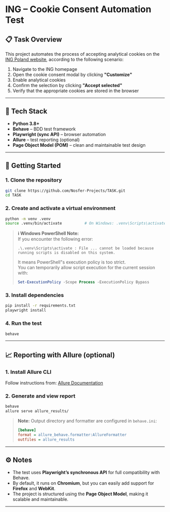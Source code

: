 # ING – Cookie Consent Automation Test

## 📋 Task Overview

This project automates the process of accepting analytical cookies on the [ING Poland website](https://www.ing.pl), according to the following scenario:

1. Navigate to the ING homepage
2. Open the cookie consent modal by clicking **"Customize"**
3. Enable analytical cookies
4. Confirm the selection by clicking **"Accept selected"**
5. Verify that the appropriate cookies are stored in the browser

---

## 🧪 Tech Stack

- **Python 3.8+**
- **Behave** – BDD test framework
- **Playwright (sync API)** – browser automation
- **Allure** – test reporting (optional)
- **Page Object Model (POM)** – clean and maintainable test design

---

## 🚀 Getting Started

### 1. Clone the repository

```bash
git clone https://github.com/Nosfer-Projects/TASK.git
cd TASK
```

### 2. Create and activate a virtual environment

```bash
python -m venv .venv
source .venv/bin/activate          # On Windows: .venv\Scripts\activate
```

> **ℹ️ Windows PowerShell Note:**\
> If you encounter the following error:
>
> ```
> .\.venv\Scripts\activate : File ... cannot be loaded because running scripts is disabled on this system.
> ```
>
> It means PowerShell"s execution policy is too strict.\
> You can temporarily allow script execution for the current session with:
>
> ```powershell
> Set-ExecutionPolicy -Scope Process -ExecutionPolicy Bypass
> ```

### 3. Install dependencies

```bash
pip install -r requirements.txt
playwright install
```

### 4. Run the test

```bash
behave
```

---

## 📈 Reporting with Allure (optional)

### 1. Install Allure CLI

Follow instructions from: [Allure Documentation](https://docs.qameta.io/allure/#_get_started)

### 2. Generate and view report

```bash
behave
allure serve allure_results/
```

> **Note:** Output directory and formatter are configured in `behave.ini`:
>
> ```ini
> [behave]
> format = allure_behave.formatter:AllureFormatter
> outfiles = allure_results
> ```

---

## ⚙️ Notes

- The test uses **Playwright’s synchronous API** for full compatibility with Behave.
- By default, it runs on **Chromium**, but you can easily add support for **Firefox** and **WebKit**.
- The project is structured using the **Page Object Model**, making it scalable and maintainable.

---
